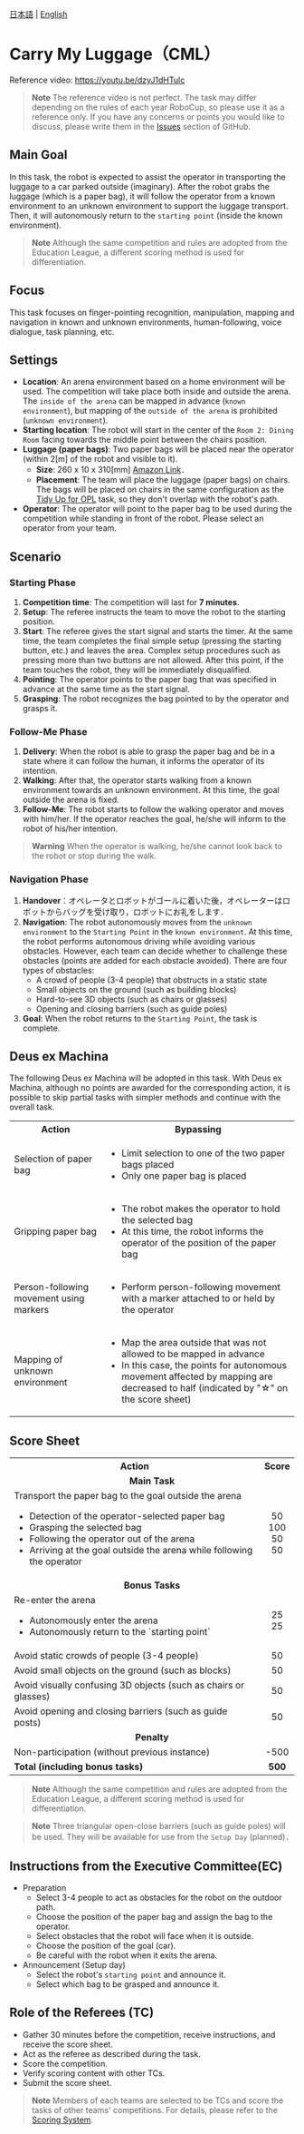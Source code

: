 [日本語](./cml_ja.md) | [English](./cml_en.md)

# Carry My Luggage（CML）

Reference video: https://youtu.be/dzyJ1dHTulc

> **Note**
> The reference video is not perfect. The task may differ depending on the rules of each year RoboCup, so please use it as a reference only.
> If you have any concerns or points you would like to discuss, please write them in the [Issues](https://github.com/RoboCupAtHomeJP/Rule2023/issues) section of GitHub.


## Main Goal

In this task, the robot is expected to assist the operator in transporting the luggage to a car parked outside (imaginary). After the robot grabs the luggage (which is a paper bag), it will follow the operator from a known environment to an unknown environment to support the luggage transport. Then, it will autonomously return to the `starting point` (inside the known environment).

> **Note**
> Although the same competition and rules are adopted from the Education League, a different scoring method is used for differentiation.


## Focus

This task focuses on finger-pointing recognition, manipulation, mapping and navigation in known and unknown environments, human-following, voice dialogue, task planning, etc.


## Settings

- **Location**: An arena environment based on a home environment will be used. The competition will take place both inside and outside the arena. The `inside of the arena` can be mapped in advance (`known environment`), but mapping of the `outside of the arena` is prohibited (`unknown environment`).
- **Starting location**: The robot will start in the center of the `Room 2: Dining Room` facing towards the middle point between the chairs position.
- **Luggage (paper bags)**: Two paper bags will be placed near the operator (within 2\[m\] of the robot and visible to it).
  <!-- - [荷物(バッグ)](https://www.amazon.co.jp/gp/product/B07T52SRRN/ref=ppx_yo_dt_b_asin_title_o00_s00?ie=UTF8&psc=1)には，200×240×90[mm]のものを使用します．-->
  - **Size**: 260 x 10 x 310\[mm\] [Amazon Link](https://www.amazon.co.jp/dp/B0173OZPSW/?th=1)．
  - **Placement**: The team will place the luggage (paper bags) on chairs. The bags will be placed on chairs in the same configuration as the [Tidy Up for OPL](./tu_en.md#object-category-and-placement-goal) task, so they don't overlap with the robot's path.
- **Operator**: The operator will point to the paper bag to be used during the competition while standing in front of the robot. Please select an operator from your team.


## Scenario

### Starting Phase

1. **Competition time**: The competition will last for **7 minutes**.
1. **Setup**: The referee instructs the team to move the robot to the starting position.
1. **Start**: The referee gives the start signal and starts the timer. At the same time, the team completes the final simple setup (pressing the starting button, etc.) and leaves the area. Complex setup procedures such as pressing more than two buttons are not allowed. After this point, if the team touches the robot, they will be immediately disqualified.
1. **Pointing**: The operator points to the paper bag that was specified in advance at the same time as the start signal.
1. **Grasping**:  The robot recognizes the bag pointed to by the operator and grasps it.

### Follow-Me Phase

1. **Delivery**: When the robot is able to grasp the paper bag and be in a state where it can follow the human, it informs the operator of its intention.
1. **Walking**: After that, the operator starts walking from a known environment towards an unknown environment. At this time, the goal outside the arena is fixed.
1. **Follow-Me**: The robot starts to follow the walking operator and moves with him/her. If the operator reaches the goal, he/she will inform to the robot of his/her intention.

> **Warning**
> When the operator is walking, he/she cannot look back to the robot or stop during the walk.

### Navigation Phase

1. **Handover**：オペレータとロボットがゴールに着いた後，オペレーターはロボットからバッグを受け取り，ロボットにお礼をします．
1. **Navigation**: The robot autonomously moves from the `unknown environment` to the `Starting Point` in the `known environment`. At this time, the robot performs autonomous driving while avoiding various obstacles. However, each team can decide whether to challenge these obstacles (points are added for each obstacle avoided). There are four types of obstacles:
   - A crowd of people (3-4 people) that obstructs in a static state
   - Small objects on the ground (such as building blocks)
   - Hard-to-see 3D objects (such as chairs or glasses)
   - Opening and closing barriers (such as guide poles)
1. **Goal**: When the robot returns to the `Starting Point`, the task is complete.


## Deus ex Machina

The following Deus ex Machina will be adopted in this task. With Deus ex Machina, although no points are awarded for the corresponding action, it is possible to skip partial tasks with simpler methods and continue with the overall task.

<table>
  <tr>
    <th> <b>Action<b> </th>
    <th> <b>Bypassing<b> </th>
  </tr>
  <tr>
    <td> Selection of paper bag </td>
    <td>
      <ul>
        <li> Limit selection to one of the two paper bags placed </li>
        <li> Only one paper bag is placed </li>
      </ul> 
    </td>
  </tr>
   <tr>
    <td> Gripping paper bag </td>
    <td>
      <ul>
        <li> The robot makes the operator to hold the selected bag </li>
        <li> At this time, the robot informs the operator of the position of the paper bag </li>
      </ul> 
    </td>
  </tr>
  <tr>
    <td> Person-following movement using markers </td>
    <td>
      <ul>
        <li> Perform person-following movement with a marker attached to or held by the operator </li>
      </ul> 
    </td>
  </tr>
   <tr>
    <td> Mapping of unknown environment </td>
    <td>
      <ul>
        <li> Map the area outside that was not allowed to be mapped in advance </li>
        <li> In this case, the points for autonomous movement affected by mapping are decreased to half (indicated by "☆" on the score sheet) </li>
      </ul> 
    </td>
  </tr>
</table>


## Score Sheet

<table>
  <tr>
    <th> <b>Action</b> </th>
    <th> <b>Score</b> </th>
  </tr>
  <tr>
    <td colspan="2" align="center"> <b>Main Task</b> </td>
  </tr>
  <tr>
    <td> Transport the paper bag to the goal outside the arena <br> 
      <ul>
        <li> Detection of the operator-selected paper bag </li>
        <li> Grasping the selected bag </li>
        <li> Following the operator out of the arena </li>
        <li> Arriving at the goal outside the arena while following the operator </li>
      </ul> 
    </td>
<!--     <td> 250 <br> 
      <ul  style="list-style: none;">
        <li> 50 </li>
        <li> 100 </li>
        <li> 50 </li>
        <li> 50 </li>
      </ul> 
    </td> -->
    <td align="center"> <!-- 250 <br> --> 50 <br> 100 <br> 50 <br> 50 </td>
  </tr>
  <tr>
    <td colspan="2" align="center"> <b>Bonus Tasks</b> </td>
  </tr>
  <tr>
    <td> Re-enter the arena
      <ul>
        <li> Autonomously enter the arena </li>
        <li> Autonomously return to the `starting point` </li>
    </td>
    <td align="center"> <!-- 50 <br> --> 25 <br> 25 </td>
  </tr>
  <tr>
    <td> Avoid static crowds of people (3-4 people) <br> </td>
    <td align="center"> 50 </td>
  </tr>
  <tr>
    <td> Avoid small objects on the ground (such as blocks) <br> </td>
    <td align="center"> 50 </td>
  </tr>
  <tr>
    <td> Avoid visually confusing 3D objects (such as chairs or glasses) <br> </td>
    <td align="center"> 50 </td>
  </tr>
  <tr>
    <td> Avoid opening and closing barriers (such as guide posts) <br> </td>
    <td align="center"> 50 </td>
  </tr>
  <tr>
    <td colspan="2" align="center"> <b>Penalty</b> </td>
  </tr>
  <tr>
    <td> Non-participation (without previous instance) </td>
    <td align="center"> -500 </td>
  </tr>
  <tr>
    <td> <b>Total (including bonus tasks)</b> </td>
    <td align="center"> <b>500</b> </td>
  </tr>
</table>


> **Note**
> Although the same competition and rules are adopted from the Education League, a different scoring method is used for differentiation.

> **Note**
> Three triangular open-close barriers (such as guide poles) will be used. They will be available for use from the `Setup Day` (planned)．


## Instructions from the Executive Committee(EC)

- Preparation
  - Select 3-4 people to act as obstacles for the robot on the outdoor path.
  - Choose the position of the paper bag and assign the bag to the operator.
  - Select obstacles that the robot will face when it is outside.
  - Choose the position of the goal (car).
  - Be careful with the robot when it exits the arena.
- Announcement (Setup day)
  - Select the robot's `starting point` and announce it.
  - Select which bag to be grasped and announce it.


## Role of the Referees (TC)

- Gather 30 minutes before the competition, receive instructions, and receive the score sheet.
- Act as the referee as described during the task.
- Score the competition.
- Verify scoring content with other TCs.
- Submit the score sheet.

> **Note**
> Members of each teams are selected to be TCs and score the tasks of other teams' competitions. For details, please refer to the [Scoring System](./gr_en.md#scoring-system).
